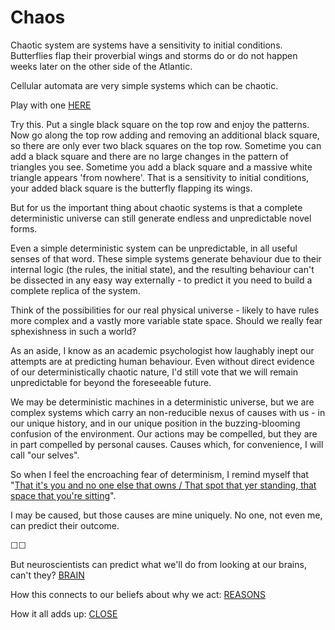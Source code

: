 # Chaos

Chaotic system are systems have a sensitivity to initial conditions. Butterflies flap their proverbial wings and storms do or do not happen weeks later on the other side of the Atlantic. 

Cellular automata are very simple systems which can be chaotic. 

Play with one [HERE](http://lucasoman.com/files/projects/caeditor/caed.php)

Try this. Put a single black square on the top row and enjoy the patterns. Now go along the top row adding and removing an additional black square, so there are only ever two black squares on the top row. Sometime you can add a black square and there are no large changes in the pattern of triangles you see. Sometime you add a black square and a massive white triangle appears 'from nowhere'. That is a sensitivity to initial conditions, your added black square is the butterfly flapping its wings.

But for us the important thing about chaotic systems is that a complete deterministic universe can still generate endless and unpredictable 
novel forms.

Even a simple deterministic system can be unpredictable, in all useful senses of that word. These simple systems generate behaviour due to their internal logic (the rules, the initial state), and the resulting behaviour can't be dissected in any easy way externally - to predict it you need to build a complete replica of the system.

Think of the possibilities for our real physical universe - likely to have rules more complex and a vastly more variable state space. Should we really fear sphexishness in such a world? 

As an aside, I know as an academic psychologist how laughably inept our attempts are at predicting human behaviour. Even without direct evidence of our deterministically chaotic nature, I'd still vote that we will remain unpredictable for beyond the foreseeable future.

We may be deterministic machines in a deterministic universe, but we are complex systems which carry an non-reducible nexus of causes with us - in our unique history, and in our unique position in the buzzing-blooming confusion of the environment. Our actions may be compelled, but they are in part compelled by personal causes. Causes which, for convenience, I will call "our selves". 

So when I feel the encroaching fear of determinism, I remind myself that "[That it's you and no one else that owns / That spot that yer standing, that space that you're sitting](http://www.bobdylan.com/us/songs/last-thoughts-woody-guthrie)". 

I may be caused, but those causes are mine uniquely. No one, not even me, can predict their outcome.

&#9744;&#9744;

But neuroscientists can predict what we'll do from looking at our brains, can't they? [BRAIN](https://twitter.com/intent/tweet?text=@ChoiceEngine%20BRAIN)

How this connects to our beliefs about why we act: [REASONS](https://twitter.com/intent/tweet?text=@ChoiceEngine%20REASONS)

How it all adds up: [CLOSE](https://twitter.com/intent/tweet?text=@ChoiceEngine%20CLOSE)
